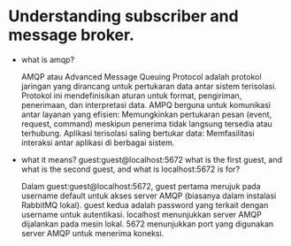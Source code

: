 # Understanding subscriber and message broker.

- what is amqp? </p>
AMQP atau Advanced Message Queuing Protocol adalah protokol jaringan yang dirancang untuk pertukaran data antar sistem terisolasi. Protokol ini mendefinisikan aturan untuk format, pengiriman, penerimaan, dan interpretasi data.
AMPQ berguna untuk komunikasi antar layanan yang efisien: Memungkinkan pertukaran pesan (event, request, command) meskipun penerima tidak langsung tersedia atau terhubung.
Aplikasi terisolasi saling bertukar data: Memfasilitasi interaksi antar aplikasi di berbagai sistem.

- what it means? guest:guest@localhost:5672 what is the first guest, and what is
the second guest, and what is localhost:5672 is for? </p>
Dalam guest:guest@localhost:5672, guest pertama merujuk pada username default untuk akses server AMQP (biasanya dalam instalasi RabbitMQ lokal).
guest kedua adalah password yang terkait dengan username untuk autentikasi.
localhost menunjukkan server AMQP dijalankan pada mesin lokal.
5672 menunjukkan port yang digunakan server AMQP untuk menerima koneksi.
